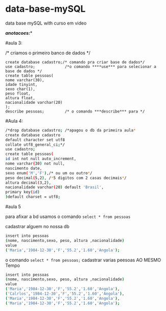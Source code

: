 # data-base-mySQL
data base mySQL with curso em video 

***anotacoes:**** 

#aula 3:

/* criamos o primeiro banco de dados 
*/
```
create database cadastro;/* comando pra criar base de dados*/ 
use cadastro;             /*o comando ****use*** para selecionar a base de dados */
create table pessoas(
nome varchar(30),
idade tinyint,
sexo char(1),
peso float,
altura float,
nacionalidade varchar(20)
);
describe pessoas;         /* o comando ***describe*** para */

```

#Aula 4:
```bash
/*drop database cadastro; /*apagou o db da primeira aula*
create database cadastro
default character set utf8
collate utf8_general_ci;*/
use cadastro;
create table pessoas(
id int not null auto_increment,
nome varchar(30) not null,
nascimento date,
sexo enum('M','F'),/* ou um ou outro*/
peso decimal(5,2), /*5 digitos com 2 casas decimais*/
altura decimal(3,2),
nacionalidade varchar(20) default 'Brasil',
primary key(id)
)default charset = utf8;
```
#aula 5 

para afixar a bd usamos o comando 
```select * from pessoas ```

cadastrar alguem no nossa db
```bash
insert into pessoas 
(nome, nascimento,sexo, peso, altura ,nacionalidade)
value
('Maria','1984-12-30','F','55.2','1.60','Angola');
```
o comando ``` select * from pessoas; ```
 cadastrar varias peesoas AO MESMO Tempo 
 ```bash 
 insert into pessoas 
(nome, nascimento,sexo, peso, altura ,nacionalidade)
value
('Maria','1984-12-30','F','55.2','1.60','Angola'),
('Calrlos','1984-12-30','F','55.2','1.60','Angola'),
('Maria','1984-12-30','F','55.2','1.60','Angola'),
('Maria','1984-12-30','F','55.2','1.60','Angola');
 ```
 

